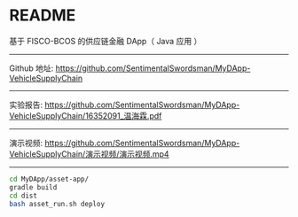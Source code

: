 # README

基于 FISCO-BCOS 的供应链金融 DApp（ Java 应用 ）

---

Github 地址: https://github.com/SentimentalSwordsman/MyDApp-VehicleSupplyChain

---

实验报告: https://github.com/SentimentalSwordsman/MyDApp-VehicleSupplyChain/16352091_温海霖.pdf

---

演示视频: https://github.com/SentimentalSwordsman/MyDApp-VehicleSupplyChain/演示视频/演示视频.mp4

---

```bash
cd MyDApp/asset-app/
gradle build
cd dist
bash asset_run.sh deploy
```

